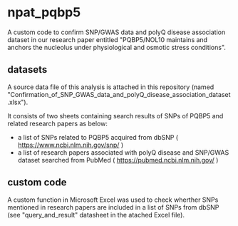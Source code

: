 # npat_pqbp5
A custom code to confirm SNP/GWAS data and polyQ disease association dataset in our research paper entitled "PQBP5/NOL10 maintains and anchors the nucleolus under physiological and osmotic stress conditions".

## datasets
A source data file of this analysis is attached in this repository (named "Confirmation_of_SNP_GWAS_data_and_polyQ_disease_association_dataset.xlsx").

It consists of two sheets containing search results of SNPs of PQBP5 and related research papers as below:

* a list of SNPs related to PQBP5 acquired from dbSNP ( https://www.ncbi.nlm.nih.gov/snp/ )
* a list of research papers associated with polyQ disease and SNP/GWAS dataset searched from PubMed ( https://pubmed.ncbi.nlm.nih.gov/ )

## custom code
A custom function in Microsoft Excel was used to check wherther SNPs mentioned in research papers are included in a list of SNPs from dbSNP (see "query_and_result" datasheet in the atached Excel file).
